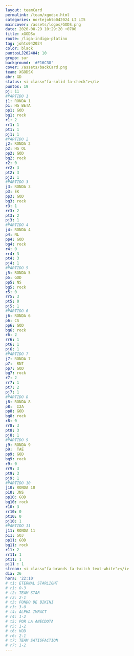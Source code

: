 ```yaml
---
layout: teamCard
permalink: /team/xgodsx.html
categories: nortejohto042024 LI LI5
maincover: /assets/logos/GODS.png   
date: 2020-08-29 10:29:20 +0700
title: xGODSx
route: /liga-indigo-platino
tag: johto042024
color: black
puntosLJ202404: 10
grupo: sur
background: '#F16C38'
cover: /assets/backCard.png
team: XGODSX
abr: GD
status: <i class="fa-solid fa-check"></i>
puntos: 19
pj: 11
#PARTIDO 1
j1: RONDA 1
p1: HG BETA
pp1: GOD
bg1: rock
r1: 2
rr1: 1
pt1: 1
pj1: 1
#PARTIDO 2
j2: RONDA 2
p2: HG OL
pp2: GOD
bg2: rock
r2: 0
rr2: 3
pt2: 3
pj2: 1  
#PARTIDO 3
j3: RONDA 3
p3: EK
pp3: GOD
bg3: rock
r3: 1
rr3: 2
pt3: 2
pj3: 1 
#PARTIDO 4
j4: RONDA 4
p4: NL
pp4: GOD
bg4: rock
r4: 0
rr4: 3
pt4: 3
pj4: 1
#PARTIDO 5
j5: RONDA 5
p5: GOD
pp5: NS
bg5: rock
r5: 0
rr5: 3
pt5: 0
pj5: 1
#PARTIDO 6
j6: RONDA 6
p6: CS
pp6: GOD
bg6: rock
r6: 2
rr6: 1 
pt6: 1
pj6: 1
#PARTIDO 7
j7: RONDA 7
p7:  RNT
pp7: GOD
bg7: rock
r7: 2
rr7: 1
pt7: 2
pj7: 1 
#PARTIDO 8
j8: RONDA 8
p8:  I2A
pp8: GOD    
bg8: rock
r8: 0
rr8: 3 
pt8: 3
pj8: 1
#PARTIDO 9
j9: RONDA 9
p9:  TAE
pp9: GOD
bg9: rock
r9: 0
rr9: 3
pt9: 3
pj9: 1 
#PARTIDO 10
j10: RONDA 10
p10: JNS
pp10: GOD
bg10: rock
r10: 3
rr10: 0
pt10: 0
pj10: 1
#PARTIDO 11
j11: RONDA 11
p11: SOJ
pp11: GOD
bg11: rock
r11: 2
rr11: 1
pt11: 1
pj11 : 1 
stream: <i class="fa-brands fa-twitch text-white"></i>
dia: 26
hora: '22:10'
# t1: ETERNAL STARLIGHT
# r1: 0-3
# t2: TEAM STAR
# r2: 2-1
# t3: FONDO DE BIKINI
# r3: 3-0
# t4: ALPHA IMPACT
# r4: 1-2
# t5: POR LA ANECDOTA
# r5: 1-2
# t6: KOD
# r6: 2-1
# t7: TEAM SATISFACTION
# r7: 1-2
---
```



